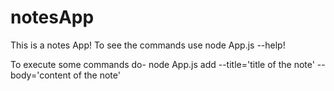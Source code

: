 # notesApp

This is a notes App! To see the commands use node App.js --help!

To execute some commands do- node App.js add --title='title of the note' --body='content of the note'
